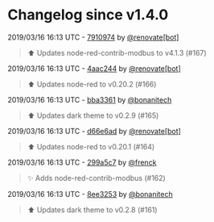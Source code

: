# Changelog since v1.4.0

2019/03/16 16:13 UTC - [7910974](https://github.com/hassio-addons/addon-node-red/commit/7910974a09fb897dec6f4ee39bb1bcb5405a897b) by [@renovate[bot]](https://github.com/apps/renovate)
> :arrow_up: Updates node-red-contrib-modbus to v4.1.3 (#167) 

2019/03/16 16:13 UTC - [4aac244](https://github.com/hassio-addons/addon-node-red/commit/4aac24403aace4c8ccbd9db5f53dcd7a5d81b5a2) by [@renovate[bot]](https://github.com/apps/renovate)
> :arrow_up: Updates node-red to v0.20.2 (#166) 

2019/03/16 16:13 UTC - [bba3361](https://github.com/hassio-addons/addon-node-red/commit/bba33616c44c5a1fa00cebd0475cd5c589e3c5c9) by [@bonanitech](https://github.com/bonanitech)
> ⬆️ Updates dark theme to v0.2.9 (#165) 

2019/03/16 16:13 UTC - [d66e6ad](https://github.com/hassio-addons/addon-node-red/commit/d66e6ad5b5e2d053a2dd69f7fe2ae013cb8f3b0e) by [@renovate[bot]](https://github.com/apps/renovate)
> :arrow_up: Updates node-red to v0.20.1 (#164) 

2019/03/16 16:13 UTC - [299a5c7](https://github.com/hassio-addons/addon-node-red/commit/299a5c74e7c21145ba824afce52b833d328a9eb9) by [@frenck](https://github.com/frenck)
> :sparkles: Adds node-red-contrib-modbus (#162) 

2019/03/16 16:13 UTC - [8ee3253](https://github.com/hassio-addons/addon-node-red/commit/8ee3253c8ea48186f74de3c9645b4add53946db3) by [@bonanitech](https://github.com/bonanitech)
> :arrow_up: Updates dark theme to v0.2.8 (#161) 

